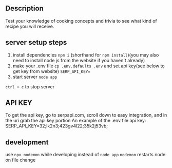 ## Description
Test your knowledge of cooking concepts and trivia to see what kind of recipe you will receive.

## server setup steps
1. install dependencies `npm i` (shorthand for `npm install`)(you may also need to install node js from the website if you haven't already)
2. make your .env file `cp .env.defaults .env` and set api key(see below to get key from website) `SERP_API_KEY=`
3. start server `node app`

`ctrl + c` to stop server
## API KEY
To get the api key, go to serpapi.com, scroll down to easy integration, and in the uri grab the api key portion 
An example of the .env file api key: SERP_API_KEY=32;lk2n3;423gv4l22;35k2j53vb;

## development
use `npx nodemon` while developing instead of `node app`
`nodemon` restarts node on file change
